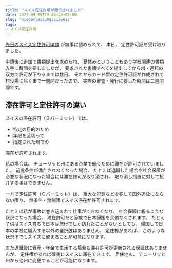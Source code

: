 ```yaml
---
title: "スイス定住許可が発行されました"
date: 2021-09-09T19:46:40+02:00
slug: "niederlassungsausweis"
tags:
- スイス定住許可
---
```


[先日のスイス定住許可申請](/2021/08/02/niederlassungsbewilligung/) が無事に認められて、
本日、
定住許可証を受け取りました。

申請後に追加で書類提出を求められ、
夏休みということもあり学校関連の書類入手に時間を要しましたが、
要求された書類すべてを提出してから州・連邦の双方で許可が下りるまでは数日、
それからカード型の定住許可証が作成されて村役場に届くまで一週間だったので、
実際の審査・発行に要した時間は二週間弱です。

## 滞在許可と定住許可の違い

スイスの滞在許可（Ｂパーミット）では、

* 特定の目的のため
* 年限を区切って
* 指定された州での

滞在が許可されます。

私の場合は、
チューリッヒ州にある企業で働くために滞在が許可されていました。
前提条件が満たされなくなった場合、
たとえば退職した場合や社会保障が必要な状況になった場合には滞在許可が取り消され、
取り消し措置に対して抗弁する事はできません。

一方で定住許可（Ｃパーミット）は、
重大な犯罪などを犯して国外追放にならない限り、
無条件・無制限でスイス滞在が許可されます。

たとえば私が事故に巻き込まれて仕事ができなくなり、
社会保障に頼るような状況になった場合、
滞在許可だと家族で日本帰国を余儀なくされます。
たとえ子供はスイス育ちで日本は旅行でしか訪れたことがないとしても、
帰国して日本の学校に編入する以外の選択肢はありません。
定住権があれば、
このような状況下でもスイスに留まることが可能になります。

また退職後に資産・年金で生活する場合も滞在許可が更新される保証はありませんが、
定住権があれば確実にスイスに滞在できます。
居住地も、
チューリッヒ州から他州に変更することが可能になります。

